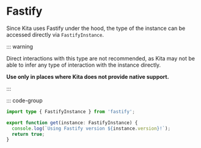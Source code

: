 # Fastify

Since Kita uses Fastify under the hood, the type of the instance can be accessed
directly via `FastifyInstance`.

::: warning

Direct interactions with this type are not recommended, as Kita may not be able
to infer any type of interaction with the instance directly.

**Use only in places where Kita does not provide native support.**

:::

::: code-group

```ts {3} [routes/index.ts]
import type { FastifyInstance } from 'fastify';

export function get(instance: FastifyInstance) {
  console.log(`Using Fastify version ${instance.version}!`);
  return true;
}
```
